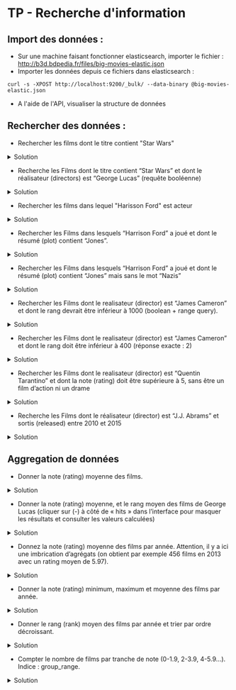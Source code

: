 # TP - Recherche d'information

## Import des données :
* Sur une machine faisant fonctionner elasticsearch, importer le fichier : http://b3d.bdpedia.fr/files/big-movies-elastic.json 
* Importer les données depuis ce fichiers dans elasticsearch : 
```
curl -s -XPOST http://localhost:9200/_bulk/ --data-binary @big-movies-elastic.json
```
* A l'aide de l'API, visualiser la structure de données 

## Rechercher des données :
* Rechercher les films dont le titre contient "Star Wars"
<details>
  <summary>Solution</summary>
    
  ```json
{
    "query": {
        "match": {
            "fields.title": "Star Wars"
        }
    }
}
  ```
</details>

* Recherche les Films dont le titre contient “Star Wars” et dont le réalisateur (directors) est “George Lucas” (requête booléenne)
<details>
  <summary>Solution</summary>
    
  ```json
    {
      "query": {
        "bool": {
          "should": [
            {
              "match": {
                "fields.title": "Star Wars"
              }
            },
            {
              "match": {
                "fields.directors": "George Lucas"
              }
            }
          ]
        }
      }
    }
  ```
</details>

* Rechercher les films dans lequel "Harisson Ford" est acteur
<details>
  <summary>Solution</summary>
    
  ```json
{
  "query": {
    "match": {
      "fields.actors": "Harrison Ford"
    }
  }
}
  ```
</details>

* Rechercher les Films dans lesquels “Harrison Ford” a joué et dont le résumé (plot) contient “Jones”.
<details>
  <summary>Solution</summary>
    
  ```json
{"query":{
  "bool": {
    "should": [
      { "match": { "fields.actors": "Harrison Ford" }},
      { "match": { "fields.plot": "Jones" }}
    ]
}}}
  ```
</details>

* Rechercher les Films dans lesquels “Harrison Ford” a joué et dont le résumé (plot) contient “Jones” mais sans le mot “Nazis”
<details>
  <summary>Solution</summary>
    
  ```json
{"query":{
  "bool": {
    "should": [
      { "match": { "fields.actors": "Harrison Ford" }},
      { "match": { "fields.plot": "Jones" }}
    ],
    "must_not" : { "match" : {"fields.plot":"Nazis"}}
}}}
  ```
</details>

* Rechercher les Films dont le realisateur (director) est  “James Cameron” et dont le rang devrait être inférieur à 1000 (boolean + range query).
<details>
  <summary>Solution</summary>
    
  ```json
{"query":{
  "bool": {
    "should": [
      { "match": { "fields.directors": "James Cameron" }},
      { "range": { "fields.rank": {"lt":1000 }}}
    ]
}}}
  ```
</details>

* Rechercher les Films  dont le realisateur (director) est “James Cameron” et dont le rang doit être inférieur à 400 (réponse exacte : 2)
<details>
  <summary>Solution</summary>
    
  ```json
{
  "query": {
    "bool": {
      "must": [{
          "match_phrase": {
            "fields.directors": "James Cameron"
          }
        },
        {
          "range": {
            "fields.rank": {
              "lt": 400
            }
          }
        }
      ]
    }
  }
}
  ```
</details>

* Rechercher les Films dont le realisateur (director) est “Quentin Tarantino” et dont la note (rating) doit être supérieure à 5, sans être un film d’action ni un drame
<details>
  <summary>Solution</summary>
    
  ```json
{
  "_source": {
    "includes": [
      "*.title"
    ],
    "excludes": [
      "*.actors*"
    ]
  },
  "query": {
    "bool": {
      "must": [
        {
          "match_phrase": {
            "fields.directors": "Quentin Tarantino"
          }
        },
        {
          "range": {
            "fields.rating": {
              "gte": 5
            }
          }
        }
      ],
      "must_not": [
        {
          "match": {
            "fields.genres": "Action"
          }
        },
        {
          "match": {
            "fields.genres": "Drama"
          }
        }
      ]
    }
  }
}
  ```
</details>

* Recherche les Films dont le réalisateur (director) est  “J.J. Abrams” et sortis (released) entre 2010 et 2015
<details>
  <summary>Solution</summary>
    
  ```json
{
  "query": {
    "bool":{
      "must": {"match": {"fields.directors": "J.J. Abrams"}},
      "filter": {
        "range": {
          "fields.release_date": { "from": "2010-01-01", "to": "2015-12-31"}
        }
      }
    }
  }
}
  ```
</details>

## Aggregation de données
* Donner la note (rating) moyenne des films.
<details>
  <summary>Solution</summary>
    
  ```json
{"size":0,
"aggs" : {
    "note_moyenne" : {
      "avg" : {"field" : "fields.rating"}
    }}}
  ```
</details>

* Donner la note (rating) moyenne, et le rang moyen des films de George Lucas (cliquer sur (-) à côté de « hits » dans l’interface pour masquer les résultats et consulter les valeurs calculées)
<details>
  <summary>Solution</summary>
    
  ```json
{"query" :{
    "match" : {"fields.directors": {"query": "George Lucas", "operator": "and"}}
  }
 ,"aggs" : {
    "note_moyenne" : {
      "avg" : {"field" : "fields.rating"}
    },
    "rang_moyen" : {
      "avg" : {"field" : "fields.rank"}
    }
}}
  ```
</details>

* Donnez la note (rating) moyenne des films par année. Attention, il y a ici une imbrication d’agrégats (on obtient par exemple 456 films en 2013 avec un rating moyen de 5.97).
<details>
  <summary>Solution</summary>
    
  ```json
{"aggs" : {
    "group_year" : {
      "terms" : {
        "field" : "fields.year"
      },
      "aggs" : {
        "note_moyenne" : {
          "avg" : {"field" : "fields.rating"}
        }}
    }}}
  ```
</details>

* Donner la note (rating) minimum, maximum et moyenne des films par année.
<details>
  <summary>Solution</summary>
    
  ```json
{"aggs" : {
    "group_year" : {
      "terms" : {
        "field" : "fields.year"
      },
      "aggs" : {
        "note_moyenne" : {"avg" : {"field" : "fields.rating"}},
        "note_min" : {"min" : {"field" : "fields.rating"}},
        "note_max" : {"max" : {"field" : "fields.rating"}}
      }
    }}}
  ```
</details>

* Donner le rang (rank) moyen des films par année et trier par ordre décroissant.
<details>
  <summary>Solution</summary>
    
  ```json
{"aggs" : {
    "group_year" : {
      "terms" : {
        "field" : "fields.year",
        "order" : { "rating_moyen" : "desc" }
      },
      "aggs" : {
        "rating_moyen" : {
          "avg" : {"field" : "fields.rating"}
      }}
}}}
  ```
</details>

* Compter le nombre de films par tranche de note (0-1.9, 2-3.9, 4-5.9…). Indice : group_range.
<details>
  <summary>Solution</summary>
    
  ```json
{"aggs" : {
    "group_range" : {
      "range" : {
        "field" : "fields.rating",
        "ranges" : [
          {"to" : 1.9},
          {"from" : 2, "to" : 3.9},
          {"from" : 4, "to" : 5.9},
          {"from" : 6, "to" : 7.9},
          {"from" : 8}
        ]
      }
    }}}
  ```
</details>

